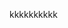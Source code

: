 
<html><head>
<style>


.body{
    background: blue;
}
</style>
</head>
<body>

kkkkkkkkkk</body>
</html>
